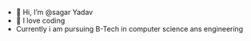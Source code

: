 - 👋 Hi, I’m @sagar Yadav
- 👀 I love coding
- Currently i am pursuing B-Tech in computer science ans engineering

<!---
sagar2340/sagar2340 is a ✨ special ✨ repository because its `README.md` (this file) appears on your GitHub profile.
You can click the Preview link to take a look at your changes.
--->
